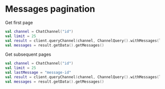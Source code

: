 # Messages pagination

Get first page

```kotlin
val channel = ChatChannel("id")
val limit = 25
val result = client.queryChannel(channel, ChannelQuery().withMessages(limit)).execute()
val messages = result.getData().getMessages()
```

Get subsequent pages

```kotlin
val channel = ChatChannel("id")
val limit = 25
val lastMessage = "message-id"
val result = client.queryChannel(channel, ChannelQuery().withMessages(lastMessage, limit)).execute()
val messages = result.getData().getMessages()
```